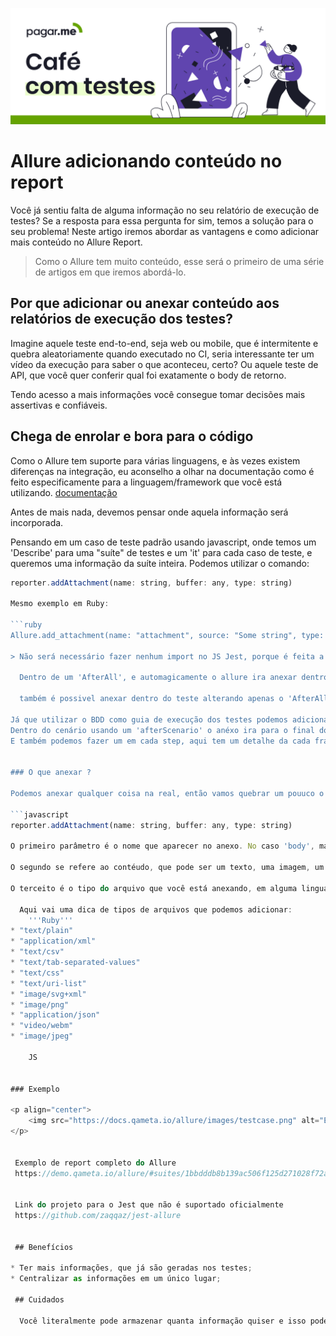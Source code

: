 <p align="center">
  <a href="https://github.com/pagarme/cafe-com-testes">
    <img src="../.github/cafecomtestes.png" alt="Café com Testes">
  </a>
</p>

# Allure adicionando conteúdo no report 

Você já sentiu falta de alguma informação no seu relatório de execução de testes? Se a resposta para essa pergunta for sim, temos a solução para o seu problema! Neste artigo iremos abordar as vantagens e como adicionar mais conteúdo no Allure Report.

> Como o Allure tem muito conteúdo, esse será o primeiro de uma série de artigos em que iremos abordá-lo.  


## Por que adicionar ou anexar conteúdo aos relatórios de execução dos testes?

Imagine aquele teste end-to-end, seja web ou mobile, que é intermitente e quebra aleatoriamente quando executado no CI, seria interessante ter um vídeo da execução para saber o que aconteceu, certo? Ou aquele teste de API, que você quer conferir qual foi exatamente o body de retorno. 

Tendo acesso a mais informações você consegue tomar decisões mais assertivas e confiáveis. 


## Chega de enrolar e bora para o código 

Como o Allure tem suporte para várias linguagens, e às vezes existem diferenças na integração, eu aconselho a olhar na documentação como é feito especificamente para a linguagem/framework que você está utilizando. [documentação](http://allure.qatools.ru/)

Antes de mais nada, devemos pensar onde aquela informação será incorporada.

Pensando em um caso de teste padrão usando javascript, onde temos um 'Describe' para uma "suíte" de testes e um 'it' para cada caso de teste, e queremos uma informação da suíte inteira. Podemos utilizar o comando:

```javascript
reporter.addAttachment(name: string, buffer: any, type: string)
  
Mesmo exemplo em Ruby:

```ruby
Allure.add_attachment(name: "attachment", source: "Some string", type: Allure::ContentType::TXT, test_case: false)

> Não será necessário fazer nenhum import no JS Jest, porque é feita a injeção em tempo de execução.

  Dentro de um 'AfterAll', e automagicamente o allure ira anexar dentro da suite 

  também é possivel anexar dentro do teste alterando apenas o 'AfterAll' para um 'AfterEach' e os anexos irão para dentro do teste. 

Já que utilizar o BDD como guia de execução dos testes podemos adicionar o contéudo dentro da Feature, colocando utilizando o afterFeature que alguns frameworks dão suporte. 
Dentro do cenário usando um 'afterScenario' o anéxo ira para o final dos passos. 
E também podemos fazer um em cada step, aqui tem um detalhe da cada framework, alguns frameworks tem um 'afterStep' o que ajuda muito nesse tipo de implementação, em outros não tem esse suporte você tendo que colocar no final de cada passo(step) o código para anexar o conteúdo. 


### O que anexar ? 

Podemos anexar qualquer coisa na real, então vamos quebrar um pouuco o código. 

```javascript
reporter.addAttachment(name: string, buffer: any, type: string)

O primeiro parâmetro é o nome que aparecer no anexo. No caso 'body', mas aqui pode ser qualquer string.

O segundo se refere ao contéudo, que pode ser um texto, uma imagem, um vídeo, um CSV entre outros. 

O terceito é o tipo do arquivo que você está anexando, em alguma linguagens existe um enum que facilita esse ponto.

  Aqui vai uma dica de tipos de arquivos que podemos adicionar:
    '''Ruby'''
* "text/plain"
* "application/xml"
* "text/csv"
* "text/tab-separated-values"
* "text/css"
* "text/uri-list"
* "image/svg+xml"
* "image/png"
* "application/json"
* "video/webm"
* "image/jpeg"

    JS


### Exemplo

<p align="center">
    <img src="https://docs.qameta.io/allure/images/testcase.png" alt="Exemplo">
</p>


 Exemplo de report completo do Allure
 https://demo.qameta.io/allure/#suites/1bbdddb8b139ac506f125d271028f72a/ca0bdae7438b29d/


 Link do projeto para o Jest que não é suportado oficialmente
 https://github.com/zaqqaz/jest-allure


 ## Benefícios 
  
* Ter mais informações, que já são geradas nos testes; 
* Centralizar as informações em um único lugar;

 ## Cuidados

  Você literalmente pode armazenar quanta informação quiser e isso pode fazer com que você tenha problemas com espaço, dependendo de onde o seu relatório é geraodo. 

